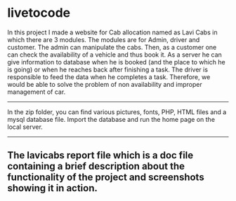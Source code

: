 # livetocode
In this project I made a website for Cab allocation named as Lavi Cabs in which there are 3 modules. The modules are for Admin, driver and customer. The admin can manipulate the cabs. Then, as a customer one can check the availability of a vehicle and thus book it. As a server he can give information to database when he is booked (and the place to which he is going) or when he reaches back after finishing a task. The driver is responsible to feed the data when he completes a task. Therefore, we would be able to solve the problem of non availability and improper management of car.  

--------------------------------------------------------------------------------------------------------------------------------------
In the zip folder, you can find various pictures, fonts, PHP, HTML files and a mysql database file. Import the database and run the home page on the local server.

-------------------------------------------------------------------------------------------------------------------------------------
The lavicabs report file which is a doc file containing a brief description about the functionality of the project and screenshots showing it in action.
--------------------------------------------------------------------------------------------------------------------------------------
